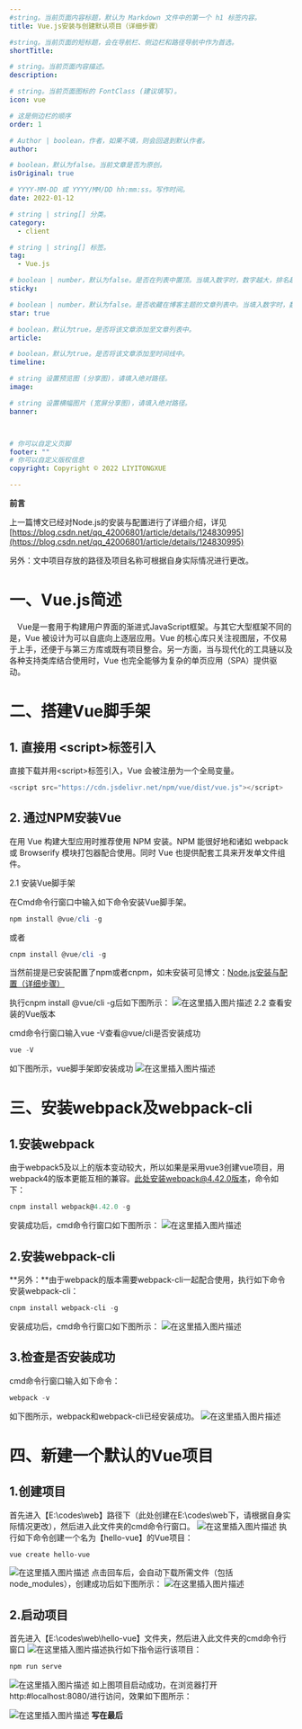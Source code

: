 ```yaml
---
#string。当前页面内容标题，默认为 Markdown 文件中的第一个 h1 标签内容。
title: Vue.js安装与创建默认项目（详细步骤）

#string。当前页面的短标题，会在导航栏、侧边栏和路径导航中作为首选。
shortTitle: 

# string。当前页面内容描述。
description: 

# string。当前页面图标的 FontClass (建议填写)。
icon: vue 

# 这是侧边栏的顺序
order: 1

# Author | boolean，作者，如果不填，则会回退到默认作者。
author: 

# boolean，默认为false。当前文章是否为原创。
isOriginal: true 

# YYYY-MM-DD 或 YYYY/MM/DD hh:mm:ss。写作时间。
date: 2022-01-12 

# string | string[] 分类。
category: 
  - client

# string | string[] 标签。
tag: 
  - Vue.js

# boolean | number，默认为false。是否在列表中置顶。当填入数字时，数字越大，排名越靠前。
sticky: 

# boolean | number，默认为false。是否收藏在博客主题的文章列表中。当填入数字时，数字越大，排名越靠前。
star: true 

# boolean，默认为true。是否将该文章添加至文章列表中。
article: 

# boolean，默认为true。是否将该文章添加至时间线中。
timeline: 

# string 设置预览图 (分享图)，请填入绝对路径。
image: 

# string 设置横幅图片 (宽屏分享图)，请填入绝对路径。
banner: 



# 你可以自定义页脚
footer: ""
# 你可以自定义版权信息
copyright: Copyright © 2022 LIYITONGXUE

---
```


**前言**


上一篇博文已经对Node.js的安装与配置进行了详细介绍，详见[https://blog.csdn.net/qq_42006801/article/details/124830995](https://blog.csdn.net/qq_42006801/article/details/124830995)

另外：文中项目存放的路径及项目名称可根据自身实际情况进行更改。
# 一、Vue.js简述
&ensp;&ensp;Vue是一套用于构建用户界面的渐进式JavaScript框架。与其它大型框架不同的是，Vue 被设计为可以自底向上逐层应用。Vue 的核心库只关注视图层，不仅易于上手，还便于与第三方库或既有项目整合。另一方面，当与现代化的工具链以及各种支持类库结合使用时，Vue 也完全能够为复杂的单页应用（SPA）提供驱动。
# 二、搭建Vue脚手架
## 1. 直接用 &lt;script&gt;标签引入
直接下载并用&lt;script&gt;标签引入，Vue 会被注册为一个全局变量。
```javascript
<script src="https://cdn.jsdelivr.net/npm/vue/dist/vue.js"></script>
```
## 2. 通过NPM安装Vue
在用 Vue 构建大型应用时推荐使用 NPM 安装。NPM 能很好地和诸如 webpack 或 Browserify 模块打包器配合使用。同时 Vue 也提供配套工具来开发单文件组件。

2.1 安装Vue脚手架

在Cmd命令行窗口中输入如下命令安装Vue脚手架。

```powershell
npm install @vue/cli -g
```
或者

```powershell
cnpm install @vue/cli -g
```
当然前提是已安装配置了npm或者cnpm，如未安装可见博文：[Node.js安装与配置（详细步骤）](https://blog.csdn.net/qq_42006801/article/details/124830995)

执行cnpm install @vue/cli -g后如下图所示：
![在这里插入图片描述](https://img-blog.csdnimg.cn/17137253d00748828e8ad4a019f9a1ed.png)
2.2 查看安装的Vue版本

cmd命令行窗口输入vue -V查看@vue/cli是否安装成功
```powershell
vue -V
```
如下图所示，vue脚手架即安装成功
![在这里插入图片描述](https://img-blog.csdnimg.cn/c9f729a4e85e42ae9190ac7964e9d8cc.png)
# 三、安装webpack及webpack-cli
## 1.安装webpack
由于webpack5及以上的版本变动较大，所以如果是采用vue3创建vue项目，用webpack4的版本更能互相的兼容。此处安装webpack@4.42.0版本，命令如下：

```powershell
cnpm install webpack@4.42.0 -g
```
安装成功后，cmd命令行窗口如下图所示：
![在这里插入图片描述](https://img-blog.csdnimg.cn/e4a49470a7e8485eb863114de16fed6f.png)
## 2.安装webpack-cli
**另外：**由于webpack的版本需要webpack-cli一起配合使用，执行如下命令安装webpack-cli：

```powershell
cnpm install webpack-cli -g
```

安装成功后，cmd命令行窗口如下图所示：
![在这里插入图片描述](https://img-blog.csdnimg.cn/b7a1edf5ce9449b5aa4c14193f5727bf.png)

## 3.检查是否安装成功
cmd命令行窗口输入如下命令：

```powershell
webpack -v
```

如下图所示，webpack和webpack-cli已经安装成功。
![在这里插入图片描述](https://img-blog.csdnimg.cn/827df2f31b4a4fbfa9b850142666a808.png)

# 四、新建一个默认的Vue项目
## 1.创建项目
首先进入【E:\codes\web】路径下（此处创建在E:\codes\web下，请根据自身实际情况更改），然后进入此文件夹的cmd命令行窗口。
![在这里插入图片描述](https://img-blog.csdnimg.cn/7ade0b535e4c4103afba82cae775eeaa.png)
执行如下命令创建一个名为【hello-vue】的Vue项目：

```powershell
vue create hello-vue
```

![在这里插入图片描述](https://img-blog.csdnimg.cn/6d256abd39e64f2bae81e78393d52fb2.png)
点击回车后，会自动下载所需文件（包括node_modules），创建成功后如下图所示：
![在这里插入图片描述](https://img-blog.csdnimg.cn/29f8912a2efe482880607ec7ab32c7e9.png)
## 2.启动项目
首先进入【E:\codes\web\hello-vue】文件夹，然后进入此文件夹的cmd命令行窗口
![在这里插入图片描述](https://img-blog.csdnimg.cn/546737a9ffcd4e3ab8db3d62951ca279.png)执行如下指令运行该项目：

```powershell
npm run serve
```

![在这里插入图片描述](https://img-blog.csdnimg.cn/aba2c989a8964430bc37d778cf43df0a.png)
如上图项目启动成功，在浏览器打开http:#localhost:8080/进行访问，效果如下图所示：

![在这里插入图片描述](https://img-blog.csdnimg.cn/540885e8d8d84855bc06bd882555fc5c.png)
**写在最后**
